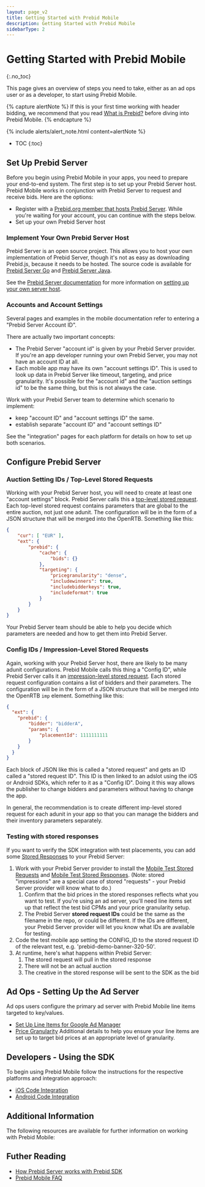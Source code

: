 ```yaml
---
layout: page_v2
title: Getting Started with Prebid Mobile
description: Getting Started with Prebid Mobile
sidebarType: 2
---
```


# Getting Started with Prebid Mobile
{:.no_toc}

This page gives an overview of steps you need to take, either as an ad ops user or as a developer, to start using Prebid Mobile.

{% capture alertNote %}
If this is your first time working with header bidding, we recommend that you read [What is Prebid?](/overview/intro.html) before diving into Prebid Mobile.
{% endcapture %}

{% include alerts/alert_note.html content=alertNote %}

- TOC
{:toc}

## Set Up Prebid Server

Before you begin using Prebid Mobile in your apps, you need to prepare your end-to-end system. The first step is to set up your Prebid Server host. Prebid Mobile works in conjunction with Prebid Server to request and receive bids. Here are the options:

- Register with a [Prebid.org member that hosts Prebid Server](https://prebid.org/product-suite/managed-services/). While you're waiting for your account, you can continue with the steps below.
- Set up your own Prebid Server host

### Implement Your Own Prebid Server Host

Prebid Server is an open source project. This allows you to host your own implementation of Prebid Server, though it's not as easy as downloading Prebid.js, because it needs to be hosted. The source code is available for [Prebid Server Go](https://github.com/prebid/prebid-server) and [Prebid Server Java](https://github.com/prebid/prebid-server-java).

See the [Prebid Server documentation](/prebid-server/overview/prebid-server-overview.html) for more information on [setting up your own server host](/prebid-server/hosting/pbs-hosting.html).

### Accounts and Account Settings

Several pages and examples in the mobile documentation refer to entering a "Prebid Server Account ID".

There are actually two important concepts:

- The Prebid Server "account id" is given by your Prebid Server provider. If you're an app developer running your own Prebid Server, you may not have an account ID at all.
- Each mobile app may have its own "account settings ID". This is used to look up data in Prebid Server like timeout, targeting, and price granularity. It's possible for the "account id" and the "auction settings id" to be the same thing, but this is not always the case.

Work with your Prebid Server team to determine which scenario to implement:

- keep "account ID" and "account settings ID" the same.
- establish separate "account ID" and "account settings ID"

See the "integration" pages for each platform for details on how to set up both scenarios.

## Configure Prebid Server

### Auction Setting IDs / Top-Level Stored Requests

Working with your Prebid Server host, you will need to create at least one "account settings" block. Prebid Server calls this a [top-level stored request](/prebid-server/features/pbs-storedreqs.html). Each top-level stored request contains parameters that are global to the entire auction, not just
one adunit. The configuration will be in the form of a JSON structure that will be merged into the OpenRTB. Something like this:

```json
{
	"cur": [ "EUR" ],
	"ext": {
		"prebid": {
			"cache": {
				"bids": {}
			},
			"targeting": {
				"pricegranularity": "dense",
				"includewinners": true,
				"includebidderkeys": true,
				"includeformat": true
			}
		}
	}
}
```

Your Prebid Server team should be able to help you decide which parameters are needed and how to get them into Prebid Server.

### Config IDs / Impression-Level Stored Requests

Again, working with your Prebid Server host, there are likely to be many adunit configurations. Prebid Mobile calls this thing a "Config ID", while Prebid Server calls it an [impression-level stored request](/prebid-server/features/pbs-storedreqs.html). Each stored request configuration contains a list of bidders and their parameters. The configuration will be in the form of a JSON structure that will be merged into the OpenRTB `imp` element. Something like this:

```json
{
  "ext": {
    "prebid": {
        "bidder": "bidderA",
        "params": {
            "placementId": 1111111111
        }
    }
  }
}
```

Each block of JSON like this is called a "stored request" and gets an ID called a "stored request ID". This ID is then linked to an adslot using the iOS or Android SDKs, which refer to it as a "Config ID". Doing it this way allows the publisher to change bidders and parameters without
having to change the app.

In general, the recommendation is to create different imp-level stored request for each adunit in your app so that you can manage the bidders and their inventory parameters separately.

### Testing with stored responses

If you want to verify the SDK integration with test placements, you can add some [Stored Responses](/troubleshooting/pbs-troubleshooting.html#stored-responses) to your Prebid Server:

1. Work with your Prebid Server provider to install the [Mobile Test Stored Requests](https://github.com/prebid/prebid-mobile-ios/tree/master/Example/PrebidDemo/stored-configs/stored-impressions) and [Mobile Test Stored Responses](https://github.com/prebid/prebid-mobile-ios/tree/master/Example/PrebidDemo/stored-configs/stored-responses). (Note: stored "impressions" are a special case of stored "requests" - your Prebid Server provider will know what to do.)
    1. Confirm that the bid prices in the stored responses reflects what you want to test. If you're using an ad server, you'll need line items set up that reflect the test bid CPMs and your price granularity setup.
    2. The Prebid Server **stored request IDs** could be the same as the filename in the repo, or could be different. If the IDs are different, your Prebid Server provider will let you know what IDs are available for testing.
2. Code the test mobile app setting the CONFIG_ID to the stored request ID of the relevant test, e.g. 'prebid-demo-banner-320-50'.
3. At runtime, here's what happens within Prebid Server:
    1. The stored request will pull in the stored response
    2. There will not be an actual auction
    3. The creative in the stored response will be sent to the SDK as the bid

## Ad Ops - Setting Up the Ad Server

Ad ops users configure the primary ad server with Prebid Mobile line items targeted to key/values.

- [Set Up Line Items for Google Ad Manager](/adops/step-by-step.html)
- [Price Granularity](/adops/price-granularity.html) Additional details to help you ensure your line items are set up to target bid prices at an appropriate level of granularity.

## Developers - Using the SDK

To begin using Prebid Mobile follow the instructions for the respective platforms and integration approach:

- [iOS Code Integration](/prebid-mobile/pbm-api/ios/code-integration-ios.html)
- [Android Code Integration](/prebid-mobile/pbm-api/android/code-integration-android.html)

## Additional Information

The following resources are available for further information on working with Prebid Mobile:

## Futher Reading

- [How Prebid Server works with Prebid SDK](/prebid-server/use-cases/pbs-sdk.html)
- [Prebid Mobile FAQ](https://docs.prebid.org/faq/prebid-mobile-faq.html)
